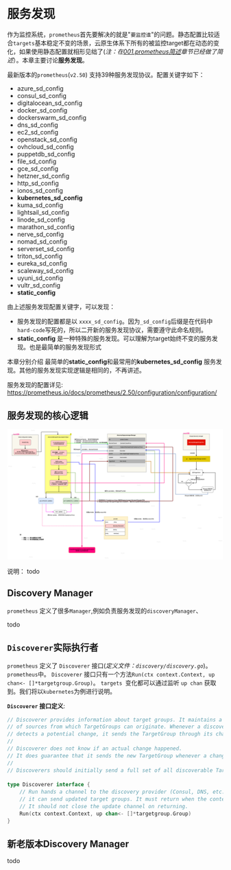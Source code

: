 # 服务发现
作为监控系统，`prometheus`首先要解决的就是"`要监控谁`"的问题。静态配置比较适合`targets`基本稳定不变的场景，云原生体系下所有的被监控target都在动态的变化，如果使用静态配置就相形见绌了(*注：在[001.prometheus简述](001.prometheus简述.md)章节已经做了简述*）。本章主要讨论**服务发现**。

最新版本的`prometheus`(`v2.50`) 支持39种服务发现协议。配置关键字如下：  
- azure_sd_config
- consul_sd_config
- digitalocean_sd_config
- docker_sd_config
- dockerswarm_sd_config
- dns_sd_config
- ec2_sd_config
- openstack_sd_config
- ovhcloud_sd_config
- puppetdb_sd_config
- file_sd_config
- gce_sd_config
- hetzner_sd_config
- http_sd_config
- ionos_sd_config
- **kubernetes_sd_config**
- kuma_sd_config
- lightsail_sd_config
- linode_sd_config
- marathon_sd_config
- nerve_sd_config
- nomad_sd_config
- serverset_sd_config
- triton_sd_config
- eureka_sd_config
- scaleway_sd_config
- uyuni_sd_config
- vultr_sd_config
- **static_config**

由上述服务发现配置关键字，可以发现：
- 服务发现的配置都是以 `xxxx_sd_config`。因为`_sd_config`后缀是在代码中`hard-code`写死的，所以二开新的服务发现协议，需要遵守此命名规则。
- **static_config** 是一种特殊的服务发现。可以理解为target始终不变的服务发现。也是最简单的服务发现形式  

本章分别介绍 最简单的**static_config**和最常用的**kubernetes_sd_config** 服务发现。其他的服务发现实现逻辑是相同的，不再讲述。  

服务发现的配置详见: https://prometheus.io/docs/prometheus/2.50/configuration/configuration/



## 服务发现的核心逻辑  

![discovery core logic](src/服务发现逻辑.drawio.png "discovery core logic")

说明：
todo



## Discovery Manager

`prometheus` 定义了很多`Manager`,例如负责服务发现的`discoveryManager`、

todo


## `Discoverer`实际执行者

`prometheus` 定义了 `Discoverer` 接口(*定义文件：`discovery/discovery.go`*)。`prometheus`中。 `Discoverer` 接口只有一个方法` Run(ctx context.Context, up chan<- []*targetgroup.Group) `。 `targets `变化都可以通过监听 `up chan` 获取到。我们将以`kubernetes`为例进行说明。  

**`Discoverer` 接口定义**:  
```go
// Discoverer provides information about target groups. It maintains a set
// of sources from which TargetGroups can originate. Whenever a discovery provider
// detects a potential change, it sends the TargetGroup through its channel.
//
// Discoverer does not know if an actual change happened.
// It does guarantee that it sends the new TargetGroup whenever a change happens.
//
// Discoverers should initially send a full set of all discoverable TargetGroups.

type Discoverer interface {
	// Run hands a channel to the discovery provider (Consul, DNS, etc.) through which
	// it can send updated target groups. It must return when the context is canceled.
	// It should not close the update channel on returning.
	Run(ctx context.Context, up chan<- []*targetgroup.Group)
}

```

## 新老版本Discovery Manager
todo